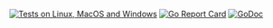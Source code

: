 [![Tests on Linux, MacOS and Windows](https://github.com/bep/cobrakai/workflows/Test/badge.svg)](https://github.com/bep/cobrakai/actions?query=workflow:Test)
[![Go Report Card](https://goreportcard.com/badge/github.com/bep/cobrakai)](https://goreportcard.com/report/github.com/bep/cobrakai)
[![GoDoc](https://godoc.org/github.com/bep/cobrakai?status.svg)](https://godoc.org/github.com/bep/cobrakai)
